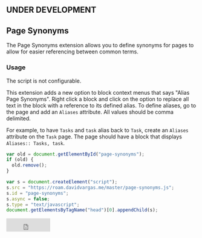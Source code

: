 ## UNDER DEVELOPMENT

## Page Synonyms

The Page Synonyms extension allows you to define synonyms for pages to allow for easier referencing between common terms.

### Usage

The script is not configurable.

This extension adds a new option to block context menus that says "Alias Page Synonyms". Right click a block and click on the option to replace all text in the block with a reference to its defined alias. To define aliases, go to the page and add an `Aliases` attribute. All values should be comma delimited.

For example, to have `Tasks` and `task` alias back to `Task`, create an `Aliases` attribute on the `Task` page. The page should have a block that displays `Aliases:: Tasks, task`.

```javascript
var old = document.getElementById("page-synonyms");
if (old) {
  old.remove();
}

var s = document.createElement("script");
s.src = "https://roam.davidvargas.me/master/page-synonyms.js";
s.id = "page-synonyms";
s.async = false;
s.type = "text/javascript";
document.getElementsByTagName("head")[0].appendChild(s);
```

<iframe src="https://github.com/sponsors/dvargas92495/button" title="Sponsor dvargas92495" height="35" width="116" style="border: 0;"></iframe>
